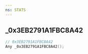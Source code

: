 ```yaml
---
ns: STATS
---
```

## _0x3EB2791A1FBC8A42

```c
// 0x3EB2791A1FBC8A42
Any _0x3EB2791A1FBC8A42();
```

